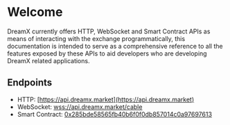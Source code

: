 # Welcome

DreamX currently offers HTTP, WebSocket and Smart Contract APIs as means of interacting with the exchange programmatically, this documentation is intended to serve as a comprehensive reference to all the features exposed by these APIs to aid developers who are developing DreamX related applications.

## Endpoints

* HTTP: [https://api.dreamx.market](https://api.dreamx.market)
* WebSocket: [wss://api.dreamx.market/cable](wss://api.dreamx.market/cable)
* Smart Contract: [0x285bde58565fb40b6f0f0db857014c0a97697613](https://ropsten.etherscan.io/address/0x285bde58565fb40b6f0f0db857014c0a97697613)
